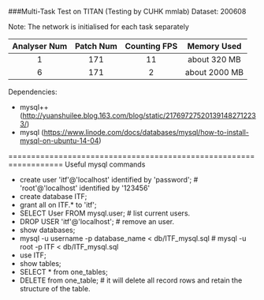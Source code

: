 ###Multi-Task Test on TITAN (Testing by CUHK mmlab)
Dataset: 200608

Note: The network is initialised for each task separately

Analyser Num | Patch Num | Counting FPS | Memory Used
:---: | :---: | :---: | :---:
1 | 171 | 11 | about 320 MB
6 | 171 | 2 | about 2000 MB


Dependencies:

- mysql++ (http://yuanshuilee.blog.163.com/blog/static/217697275201391482712233/)
- mysql (https://www.linode.com/docs/databases/mysql/how-to-install-mysql-on-ubuntu-14-04)


==================================================================
Useful mysql commands

- create user 'itf'@'localhost' identified by 'password';  # 'root'@'localhost' identified by '123456'
- create database ITF;
- grant all on ITF.* to 'itf';
- SELECT User FROM mysql.user;    # list current users.
- DROP USER 'itf'@'localhost';    # remove an user.
- show databases;
- mysql -u username -p database_name < db/ITF_mysql.sql # mysql -u root -p ITF < db/ITF_mysql.sql
- use ITF;
- show tables;
- SELECT * from one_tables;
- DELETE from one_table; # it will delete all record rows and retain the structure of the table.



